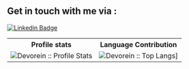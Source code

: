 <!-- <a href="https://github.com/Elahy/github-readme-stats">
  <img align="center" src="https://github-readme-stats.vercel.app/api?username=Elahy&count_private=true&theme=dark&show_icons=true" />
</a>
<a href="https://github.com/Elahy/github-readme-stats">
  <img align="center" src="https://github-readme-stats.vercel.app/api/top-langs/?username=Elahy&hide=html,css&exclude_repo=ocr-cnn,covid19-detection-xray,course-projects&layout=compact" />
</a> -->
## Get in touch with me via : 
[![Linkedin Badge](https://img.shields.io/badge/LinkedIn-0077B5?style=for-the-badge&logo=linkedin&logoColor=white)](https://www.linkedin.com/in/odoomates/) 

<p align="center">
   <table>
      <tr>
       <th>Profile stats  </th>
       <th>Language Contribution</th>
     </tr>
      <tr>
       <td><img alt="Devorein :: Profile Stats" src="https://github-readme-stats.vercel.app/api?username=elahy&show_icons=true&theme=radical"> </td>
       <td><img alt="Devorein :: Top Langs]" src="https://github-readme-stats.vercel.app/api/top-langs/?username=elahy&langs_count=10&theme=merko&layout=compact&hide=html"> </td>
   </table>
</p>
